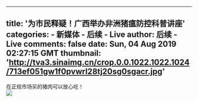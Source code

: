 
---
title: '为市民释疑！广西举办非洲猪瘟防控科普讲座'
categories: 
    - 新媒体
    - 后续 - Live
author: 后续 - Live
comments: false
date: Sun, 04 Aug 2019 02:27:15 GMT
thumbnail: 'http://tva3.sinaimg.cn/crop.0.0.1022.1022.1024/713ef051gw1f0pvwrl28tj20sg0sgacr.jpg'
---

<div>   
在正规市场买的猪肉可以放心吃！<br><img src="http://tva3.sinaimg.cn/crop.0.0.1022.1022.1024/713ef051gw1f0pvwrl28tj20sg0sgacr.jpg" referrerpolicy="no-referrer">  
</div>
            